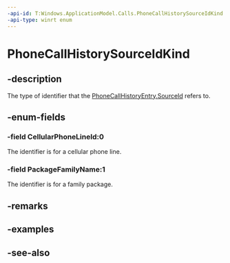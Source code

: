 ```yaml
---
-api-id: T:Windows.ApplicationModel.Calls.PhoneCallHistorySourceIdKind
-api-type: winrt enum
---
```


<!-- Enumeration syntax
public enum Windows.ApplicationModel.Calls.PhoneCallHistorySourceIdKind : int
-->

# PhoneCallHistorySourceIdKind

## -description
The type of identifier that the [PhoneCallHistoryEntry.SourceId](phonecallhistoryentry_sourceid.md) refers to.

## -enum-fields
### -field CellularPhoneLineId:0
The identifier is for a cellular phone line.

### -field PackageFamilyName:1
The identifier is for a family package.


## -remarks

## -examples

## -see-also